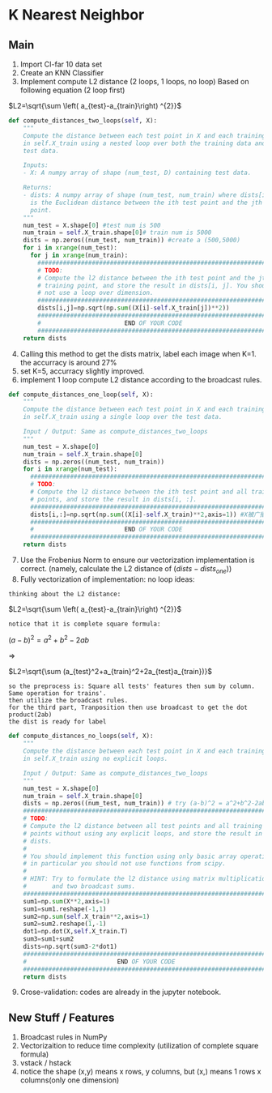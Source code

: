 # K Nearest Neighbor 
## Main
1. Import CI-far 10 data set
2. Create an KNN Classifier
3. Implement compute L2 distance (2 loops, 1 loops, no loop)
Based on following equation (2 loop first)

$L2=\sqrt{\sum \left( a_{test}-a_{train}\right) ^{2}}$
```Python
def compute_distances_two_loops(self, X):
    """
    Compute the distance between each test point in X and each training point
    in self.X_train using a nested loop over both the training data and the 
    test data.

    Inputs:
    - X: A numpy array of shape (num_test, D) containing test data.

    Returns:
    - dists: A numpy array of shape (num_test, num_train) where dists[i, j]
      is the Euclidean distance between the ith test point and the jth training
      point.
    """
    num_test = X.shape[0] #test num is 500
    num_train = self.X_train.shape[0]# train num is 5000
    dists = np.zeros((num_test, num_train)) #create a (500,5000) 
    for i in xrange(num_test):
      for j in xrange(num_train):
        #####################################################################
        # TODO:                                                             #
        # Compute the l2 distance between the ith test point and the jth    #
        # training point, and store the result in dists[i, j]. You should   #
        # not use a loop over dimension.                                    #
        #####################################################################
        dists[i,j]=np.sqrt(np.sum((X[i]-self.X_train[j])**2))
        #####################################################################
        #                       END OF YOUR CODE                            #
        #####################################################################
    return dists
```
4. Calling this method to get the dists matrix, label each image when K=1.
   the accurracy is around 27%
5. set K=5, accurracy slightly improved.
6. implement 1 loop compute L2 distance according to the  broadcast rules.
```python
def compute_distances_one_loop(self, X):
    """
    Compute the distance between each test point in X and each training point
    in self.X_train using a single loop over the test data.

    Input / Output: Same as compute_distances_two_loops
    """
    num_test = X.shape[0]
    num_train = self.X_train.shape[0]
    dists = np.zeros((num_test, num_train))
    for i in xrange(num_test):
      #######################################################################
      # TODO:                                                               #
      # Compute the l2 distance between the ith test point and all training #
      # points, and store the result in dists[i, :].                        #
      #######################################################################
      dists[i,:]=np.sqrt(np.sum((X[i]-self.X_train)**2,axis=1)) #X被广播原则推广到5000行 列元素不变
      #######################################################################
      #                         END OF YOUR CODE                            #
      #######################################################################
    return dists
```
7. Use the Frobenius Norm to ensure our vectorization implementation is correct.
(namely, calculate the L2 distance of $(dists-dists_{one})$)
8. Fully vectorization of implementation: no loop
ideas:
```
thinking about the L2 distance: 
```  
$L2=\sqrt{\sum \left( a_{test}-a_{train}\right) ^{2}}$
```
notice that it is complete square formula:
```
$(a-b)^2=a^2+b^2-2ab$

=>

$L2=\sqrt{\sum (a_{test}^2+a_{train}^2+2a_{test}a_{train})}$
```
so the preprocess is: Square all tests' features then sum by column. Same operation for trains'.
then utilize the broadcast rules.
for the third part, Tranposition then use broadcast to get the dot product(2ab)
the dist is ready for label
```
```python
def compute_distances_no_loops(self, X):
    """
    Compute the distance between each test point in X and each training point
    in self.X_train using no explicit loops.

    Input / Output: Same as compute_distances_two_loops
    """
    num_test = X.shape[0]
    num_train = self.X_train.shape[0]
    dists = np.zeros((num_test, num_train)) # try (a-b)^2 = a^2+b^2-2ab
    #########################################################################
    # TODO:                                                                 #
    # Compute the l2 distance between all test points and all training      #
    # points without using any explicit loops, and store the result in      #
    # dists.                                                                #
    #                                                                       #
    # You should implement this function using only basic array operations; #
    # in particular you should not use functions from scipy.                #
    #                                                                       #
    # HINT: Try to formulate the l2 distance using matrix multiplication    #
    #       and two broadcast sums.                                         #
    #########################################################################
    sum1=np.sum(X**2,axis=1)
    sum1=sum1.reshape(-1,1)
    sum2=np.sum(self.X_train**2,axis=1)
    sum2=sum2.reshape(1,-1)
    dot1=np.dot(X,self.X_train.T)
    sum3=sum1+sum2
    dists=np.sqrt(sum3-2*dot1)
    #########################################################################
    #                         END OF YOUR CODE                              #
    #########################################################################
    return dists
```
9. Crose-validation: codes are already in the jupyter notebook.
## New Stuff / Features
1. Broadcast rules in NumPy
2. Vectorizaition to reduce time complexity (utilization of complete square formula)
3. vstack / hstack 
4. notice the shape (x,y) means x rows, y columns, but (x,) means 1 rows x columns(only one dimension)